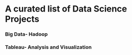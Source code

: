 # A curated list of Data Science Projects
### Big Data- Hadoop
### Tableau- Analysis and Visualization
